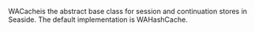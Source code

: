 WACacheis the abstract base class for session and continuation stores in Seaside. The default implementation is WAHashCache.
